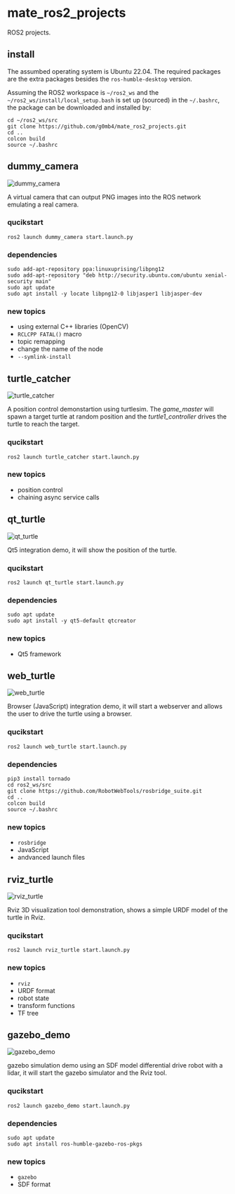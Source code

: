# mate_ros2_projects

ROS2 projects.

## install

The assumbed operating system is Ubuntu 22.04. The required packages are the extra packages besides the ```ros-humble-desktop``` version.

Assuming the ROS2 workspace is ```~/ros2_ws``` and the ```~/ros2_ws/install/local_setup.bash``` is set up (sourced) in the ```~/.bashrc```,
the package can be downloaded and installed by:
```
cd ~/ros2_ws/src
git clone https://github.com/g0mb4/mate_ros2_projects.git
cd ..
colcon build
source ~/.bashrc
```

## dummy_camera

![dummy_camera](img/dummy_camera.png)

A virtual camera that can output PNG images into the ROS network emulating a real camera.

### qucikstart
```
ros2 launch dummy_camera start.launch.py
```

### dependencies
```
sudo add-apt-repository ppa:linuxuprising/libpng12
sudo add-apt-repository "deb http://security.ubuntu.com/ubuntu xenial-security main"
sudo apt update
sudo apt install -y locate libpng12-0 libjasper1 libjasper-dev
```

### new topics
+ using external C++ libraries (OpenCV)
+ ```RCLCPP FATAL()``` macro
+ topic remapping
+ change the name of the node
+ ```--symlink-install```

## turtle_catcher

![turtle_catcher](img/turtle_catcher.png)

A position control demonstartion using turtlesim. The *game_master* will spawn a target turtle at random position and the *turtle1_controller* drives the turtle to reach the target.

### qucikstart
```
ros2 launch turtle_catcher start.launch.py
```

### new topics
+ position control
+ chaining async service calls

## qt_turtle

![qt_turtle](img/qt_turtle.png)

Qt5 integration demo, it will show the position of the turtle.

### qucikstart
```
ros2 launch qt_turtle start.launch.py
```

### dependencies
```
sudo apt update
sudo apt install -y qt5-default qtcreator
```

### new topics
+ Qt5 framework

## web_turtle

![web_turtle](img/web_turtle.png)

Browser (JavaScript) integration demo, it will start a webserver and allows the user to drive the turtle using a browser.

### qucikstart
```
ros2 launch web_turtle start.launch.py
```

### dependencies
```
pip3 install tornado
cd ros2_ws/src
git clone https://github.com/RobotWebTools/rosbridge_suite.git
cd ..
colcon build
source ~/.bashrc
```

### new topics
+ ```rosbridge```
+ JavaScript
+ andvanced launch files

## rviz_turtle

![rviz_turtle](img/rviz_turtle.png)

Rviz 3D visualization tool demonstration, shows a simple URDF model of the turtle in Rviz.

### qucikstart
```
ros2 launch rviz_turtle start.launch.py
```

### new topics
+ ```rviz```
+ URDF format
+ robot state
+ transform functions
+ TF tree

## gazebo_demo

![gazebo_demo](img/gazebo_demo.png)

gazebo simulation demo using an SDF model differential drive robot with a lidar, it will start the gazebo simulator and the Rviz tool.

### qucikstart
```
ros2 launch gazebo_demo start.launch.py
```

### dependencies
```
sudo apt update
sudo apt install ros-humble-gazebo-ros-pkgs
```

### new topics
+ ```gazebo```
+ SDF format


